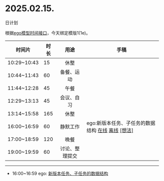 # 2025.02.15.
日计划

根据[ego模型时间接口](https://gitee.com/hyg/blog/blob/master/timeflow.md)，今天绑定模版1(1e)。

| 时间片 | 时长 | 用途 | 手稿 |
| --- | --- | :---: | --- |
| 10:29~10:43 | 15 | 休整 |  |
| 10:44~11:43 | 60 | 备餐、运动 |  |
| 11:44~12:28 | 45 | 午餐 |  |
| 12:29~13:13 | 45 | 会议、自习 |  |
| 13:14~15:58 | 165 | 休整 |  |
| 16:00~16:59 | 60 | 静默工作 | ego:新版本任务、子任务的数据结构 [在线](http://simp.ly/p/4QDThK) [离线](../../draft/2025/20250215160000.md) <a href="mailto:huangyg@mars22.com?subject=关于2025.02.15.[ego:新版本任务、子任务的数据结构]任务&body=日期: 20250215%0D%0A序号: 5%0D%0A手稿:../../draft/2025/20250215160000.md%0D%0A---请勿修改邮件主题及以上内容 从下一行开始写您的想法---%0D%0A">[想法]</a> |
| 17:00~18:59 | 120 | 晚餐 |  |
| 19:00~19:59 | 60 | 讨论、整理提交 |  |

---

- 16:00~16:59	ego: [新版本任务、子任务的数据结构](../../draft/2025/20250215.01.md)
